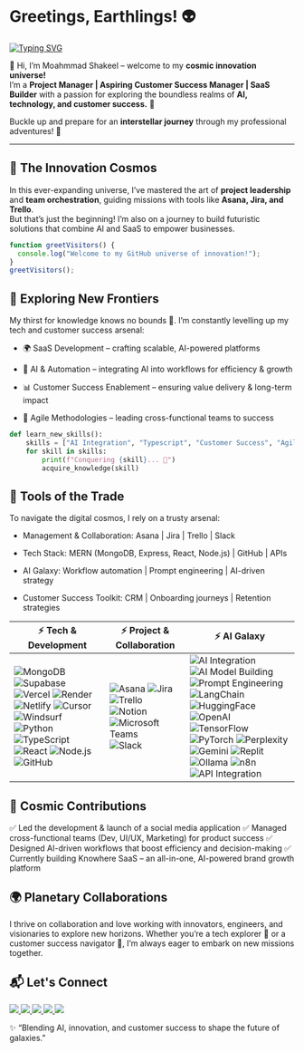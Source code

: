# Greetings, Earthlings! 👽  

[![Typing SVG](https://readme-typing-svg.demolab.com?font=Orbitron&size=28&duration=3200&pause=900&center=true&vCenter=true&width=850&lines=AI+Enthusiast+%7C+SaaS+Builder+%7C+Customer+Success+Explorer;Project+Manager+%7C+AI+Model+Building+%7C+AI+Techs;Building+futuristic%2C+human-centered+products)](https://git.io/typing-svg)

👋 Hi, I’m Moahmmad Shakeel – welcome to my **cosmic innovation universe!**  
I’m a **Project Manager | Aspiring Customer Success Manager | SaaS Builder** with a passion for exploring the boundless realms of **AI, technology, and customer success.** 🌌  

Buckle up and prepare for an **interstellar journey** through my professional adventures! 🚀  

---

## 🌌 The Innovation Cosmos  
In this ever-expanding universe, I’ve mastered the art of **project leadership** and **team orchestration**, guiding missions with tools like **Asana, Jira, and Trello**.  
But that’s just the beginning! I’m also on a journey to build futuristic solutions that combine AI and SaaS to empower businesses.


```javascript
function greetVisitors() {
  console.log("Welcome to my GitHub universe of innovation!");
}
greetVisitors();
```

## 🚀 Exploring New Frontiers

My thirst for knowledge knows no bounds 🌠. I’m constantly levelling up my tech and customer success arsenal:

- 🌍 SaaS Development – crafting scalable, AI-powered platforms

- 🤖 AI & Automation – integrating AI into workflows for efficiency & growth

- 📊 Customer Success Enablement – ensuring value delivery & long-term impact

- 🧠 Agile Methodologies – leading cross-functional teams to success

```python
def learn_new_skills():
    skills = ["AI Integration", "Typescript", "Customer Success", "Agile Leadership"]
    for skill in skills:
        print(f"Conquering {skill}... 🚀")
        acquire_knowledge(skill)
```

## 🧰 Tools of the Trade

To navigate the digital cosmos, I rely on a trusty arsenal:

- Management & Collaboration: Asana | Jira | Trello | Slack

- Tech Stack: MERN (MongoDB, Express, React, Node.js) | GitHub | APIs

- AI Galaxy: Workflow automation | Prompt engineering | AI-driven strategy

- Customer Success Toolkit: CRM | Onboarding journeys | Retention strategies 

| ⚡ Tech & Development | ⚡ Project & Collaboration | ⚡ AI Galaxy |
|-----------------------|----------------------------|-------------|
| ![MongoDB](https://img.shields.io/badge/MongoDB-4DB33D?style=for-the-badge&logo=mongodb&logoColor=white) ![Supabase](https://img.shields.io/badge/Supabase-3FCF8E?style=for-the-badge&logo=supabase&logoColor=white) ![Vercel](https://img.shields.io/badge/Vercel-000000?style=for-the-badge&logo=vercel&logoColor=white) ![Render](https://img.shields.io/badge/Render-46E3B7?style=for-the-badge&logo=render&logoColor=black) ![Netlify](https://img.shields.io/badge/Netlify-00C7B7?style=for-the-badge&logo=netlify&logoColor=white) ![Cursor](https://img.shields.io/badge/Cursor-1A73E8?style=for-the-badge&logo=cursor&logoColor=white) ![Windsurf](https://img.shields.io/badge/Windsurf-00BFFF?style=for-the-badge&logo=windsurf&logoColor=white) ![Python](https://img.shields.io/badge/Python-3776AB?style=for-the-badge&logo=python&logoColor=white) ![TypeScript](https://img.shields.io/badge/TypeScript-3178C6?style=for-the-badge&logo=typescript&logoColor=white) ![React](https://img.shields.io/badge/React-61DAFB?style=for-the-badge&logo=react&logoColor=black) ![Node.js](https://img.shields.io/badge/Node.js-339933?style=for-the-badge&logo=node.js&logoColor=white) ![GitHub](https://img.shields.io/badge/GitHub-181717?style=for-the-badge&logo=github) | ![Asana](https://img.shields.io/badge/Asana-F06A6A?style=for-the-badge&logo=asana&logoColor=white) ![Jira](https://img.shields.io/badge/Jira-0052CC?style=for-the-badge&logo=jira&logoColor=white) ![Trello](https://img.shields.io/badge/Trello-0079BF?style=for-the-badge&logo=trello&logoColor=white) ![Notion](https://img.shields.io/badge/Notion-000000?style=for-the-badge&logo=notion&logoColor=white) ![Microsoft Teams](https://img.shields.io/badge/Teams-6264A7?style=for-the-badge&logo=microsoftteams&logoColor=white) ![Slack](https://img.shields.io/badge/Slack-4A154B?style=for-the-badge&logo=slack&logoColor=white) | ![AI Integration](https://img.shields.io/badge/AI%20Integration-6C63FF?style=for-the-badge&logo=openai&logoColor=white) ![AI Model Building](https://img.shields.io/badge/AI%20Model%20Building-FF6F00?style=for-the-badge&logo=keras&logoColor=white) ![Prompt Engineering](https://img.shields.io/badge/Prompt%20Engineering-FF4081?style=for-the-badge) ![LangChain](https://img.shields.io/badge/LangChain-0E76A8?style=for-the-badge&logo=chainlink&logoColor=white) ![HuggingFace](https://img.shields.io/badge/Hugging%20Face-FFD21E?style=for-the-badge&logo=huggingface&logoColor=black) ![OpenAI](https://img.shields.io/badge/OpenAI-412991?style=for-the-badge&logo=openai&logoColor=white) ![TensorFlow](https://img.shields.io/badge/TensorFlow-FF6F00?style=for-the-badge&logo=tensorflow&logoColor=white) ![PyTorch](https://img.shields.io/badge/PyTorch-EE4C2C?style=for-the-badge&logo=pytorch&logoColor=white) ![Perplexity](https://img.shields.io/badge/Perplexity-1E90FF?style=for-the-badge&logo=perplexity&logoColor=white) ![Gemini](https://img.shields.io/badge/Gemini-4285F4?style=for-the-badge&logo=google&logoColor=white) ![Replit](https://img.shields.io/badge/Replit-F26207?style=for-the-badge&logo=replit&logoColor=white) ![Ollama](https://img.shields.io/badge/Ollama-000000?style=for-the-badge&logo=llama&logoColor=white) ![n8n](https://img.shields.io/badge/n8n-EA4C89?style=for-the-badge&logo=n8n&logoColor=white) ![API Integration](https://img.shields.io/badge/API%20Integration-0A66C2?style=for-the-badge&logo=fastapi&logoColor=white) |


## 🌟 Cosmic Contributions

✅ Led the development & launch of a social media application
✅ Managed cross-functional teams (Dev, UI/UX, Marketing) for product success
✅ Designed AI-driven workflows that boost efficiency and decision-making
✅ Currently building Knowhere SaaS – an all-in-one, AI-powered brand growth platform


## 🌍 Planetary Collaborations

I thrive on collaboration and love working with innovators, engineers, and visionaries to explore new horizons.
Whether you’re a tech explorer 🚀 or a customer success navigator 🌌, I’m always eager to embark on new missions together.

## 📬 Let's Connect  

<p align="left">
  <a href="mailto:your-shakeel.mohammad.work@gmail.com">
    <img src="https://img.shields.io/badge/Email-D14836?style=for-the-badge&logo=gmail&logoColor=white" />
  </a>
  <a href="hhttps://www.linkedin.com/in/mohammad-shakeel/">
    <img src="https://img.shields.io/badge/LinkedIn-0077B5?style=for-the-badge&logo=linkedin&logoColor=white" />
  </a>
  <a href="tel:+917470712404">
    <img src="https://img.shields.io/badge/Call-25D366?style=for-the-badge&logo=phone&logoColor=white" />
  </a>
  <a href="https://github.com/MohammadShakeel404">
    <img src="https://img.shields.io/badge/GitHub-181717?style=for-the-badge&logo=github&logoColor=white" />
  </a>
  <a href="#">
    <img src="https://img.shields.io/badge/Portfolio-FF4081?style=for-the-badge&logo=vercel&logoColor=white" />
  </a>
</p>

✨ “Blending AI, innovation, and customer success to shape the future of galaxies.”

